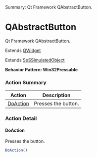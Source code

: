 Summary: Qt Framework QAbstractButton.

# QAbstractButton

Qt Framework QAbstractButton.
 
Extends [QWidget](QWidget.md)

Extends [SeSSimulatedObject](SeSSimulatedObject.md)





**Behavior Pattern: Win32Pressable**


<!-- ============================== property summary ========================== -->

	
<!-- ============================== action summary ========================== -->



### Action Summary

|  **Action** | **Description** | 
| ----------- | --------------- |
|	[DoAction](#doaction) | Presses the button. |




<!-- ============================== property detail ========================== -->
	
	
<!-- ============================== action detail ========================== -->
	
### Action Detail
		
<a name="DoAction"></a>    
#### DoAction

Presses the button.

```javascript
DoAction() 
```





<a name="see.also.qabstractbutton.doaction"></a>

	

